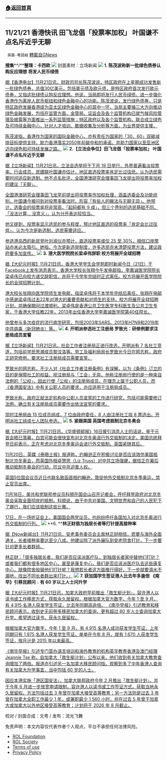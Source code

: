 ###  [:house:返回首頁](https://github.com/ourhimalayas/txt)
---


## 11/21/21 香港快讯 田飞龙倡「投票率加权」 叶国谦不点名斥近乎无聊
` 英喜-粵語組` [轉載自GNews](https://gnews.org/zh-hans/1683241/)

**搜集****/****整理：卡西欧**
![](https://assets.gnews.org/wp-content/uploads/2021/11/1121fenmian.jpg)
封面素材：立场新闻
![](https://assets.gnews.org/wp-content/uploads/2021/11/Screen-Shot-2021-11-21-at-9.34.58-AM.png)
**1. 陈茂波称新一批绿色债券认购反应理想** **将发人民币绿债**

[据【香港电台】11月21日讯，财政司司长陈茂波说，特区政府在上星期成功发售新一批绿色债券，总值30亿美元，包括美元债及欧元债，是特区政府首次发行欧元债券，又指这批绿债认购反应理想。他说，当局即将发行人民币绿债，进一步强化香港作为离岸人民币枢纽和绿色金融中心的功能。陈茂波说，发行绿色债券，只是特区政府发展香港成为亚太区绿色金融中心的其中一环，当局主要循三大方向推动绿色金融发展，包括在监管方面，金管局、证监会及各个监管机构已就气候风险管理及披露等方面推出一系列监管措施；特区政府以及各个监管机构，联合成立绿色及可持续金融中心，针对人才培训、数据收集及分析等方面，为业界提供支援。](https://news.rthk.hk/rthk/ch/component/k2/1620789-20211121.htm)

[陈茂波指，香港作为国家的国际金融中心，亦有责任为国家的「30、60」双碳减排目标提供支持，助力香港落实2050年前碳中和的承诺、并助力国家以至亚洲区迈向绿色和可持续发展之路。](https://news.rthk.hk/rthk/ch/component/k2/1620789-20211121.htm)
![](https://assets.gnews.org/wp-content/uploads/2021/11/Screen-Shot-2021-11-21-at-9.35.11-AM.png)
**2.【立法会争位】田飞龙倡「投票率加权」 叶国谦不点名斥近乎无聊**

[据【立场新闻】11月21日讯，立法会选举将于下月 19 日举行，外界普遍看淡投票率。行会成员、民建联叶国谦亦估计，地区直选投票率肯定比过往低，认为选民需要时间适应新选制。他不点名批评，全国港澳研究会理事田飞龙提出将投票率加权的建议「无聊」。](https://www.thestandnews.com/politics/立法會爭位田飛龍倡投票率加權-葉國謙不點名斥近乎無聊)

[全国港澳研究会理事田飞龙早前提出将投票率作加权处理，涵盖选委会及功能组别。叶国谦今被问到对投票率看法时，形容「有些人的睇法与无聊无异」。他预计，选委会的投票率将非常高，「起码都有 9 成」，但三个界别的选民基础不同，「没法计算… 没意义」，认为分开表达较恰当。](https://www.thestandnews.com/politics/立法會爭位田飛龍倡投票率加權-葉國謙不點名斥近乎無聊)

[他又提到，投票率显示选民的参与程度，预计地区直选的投票率「肯定会比过往低」，认为今次是新选制，选民需要适应。](https://www.thestandnews.com/politics/立法會爭位田飛龍倡投票率加權-葉國謙不點名斥近乎無聊)

[参选港岛西的新民党叶刘淑仪亦预计，直选投票率或仅 25 至 30%，相信口岸票站亦未必太吸引。她指，今次是新选举制度，许多选民亦未清楚投票方法，建议政府要多加宣传。](https://www.thestandnews.com/politics/立法會爭位田飛龍倡投票率加權-葉國謙不點名斥近乎無聊)
![](https://assets.gnews.org/wp-content/uploads/2021/11/Screen-Shot-2021-11-21-at-9.35.21-AM.png)
**3. 港大医学院院长梁卓伟辞职 校方将展开全球招聘**

[据【大纪元时报】11月21日讯，香港大学学生会学苑即时新闻今日（21日）于Facebook上发布消息表示，香港大学校长张翔今午发电邮指，李嘉诚医学院院长梁卓伟已向校方递交辞职信，并将于今学年完结时正式离任。校方将展开医学院院长的全球招聘计划。](https://hk.epochtimes.com/news/2021-11-21/64710813)

[港大校长张翔向医学院师生发电邮，指梁卓伟将于本学年完结后离任，张翔在电邮中感谢梁卓伟过去22年对港大的重要贡献和对师生的支持，校方将展开全球招聘计划，并确保期间过渡顺利。梁卓伟是香港公共卫生医学专科医生及公共卫生专家，于香港大学任教22年，2013年出任香港大学李嘉诚医学院第40任院长。](https://hk.epochtimes.com/news/2021-11-21/64710813)

[他曾参与多次疫症的流行病学研究，包括2003年SARS、2013年H7N9和2019年中共病毒（新冠肺炎）等。](https://hk.epochtimes.com/news/2021-11-21/64710813)
![](https://assets.gnews.org/wp-content/uploads/2021/11/Screen-Shot-2021-11-21-at-9.35.33-AM.png)
**4. 开明派参选社工注册局 罗致光：研修例要求注册局成员宣誓**

[据【立场新闻】11月21日讯，社会工作者注册局正进行改选，开明派有 7 名社工竞逐，包括前学民思潮成员黎汶洛等。劳工及福利局局长罗致光今日在网志称，政府正研究修例，要求社工注册局成员需要宣誓。](https://www.thestandnews.com/politics/開明派參選社工註冊局-羅致光研修例要求註冊局成員宣誓)

[罗致光的网志称，不少人对《社会工作者注册条例》有误解，以为《条例》订立的目的是保障社工的权益，视注册局与「工会」无异。他称注册局行使的是一种来自法例的「公权」，因此行使「公权」的注册局成员，在理念上属于公职人员，而《香港国安法》中有关公职人员的要求，亦应适用于注册局成员。](https://www.thestandnews.com/politics/開明派參選社工註冊局-羅致光研修例要求註冊局成員宣誓)

[罗致光称，政府正就法定机构中公职人员宣誓的工作进行研究，包括可能需要修订法例，确立有关注册局成员需要作出依法宣誓的要求。](https://www.thestandnews.com/politics/開明派參選社工註冊局-羅致光研修例要求註冊局成員宣誓)

[现时注册局由 15 位成员组成，7 位由政府委任，8 人由注册社工投 8 票选出。开明派社工组成七人团队参选。](https://www.thestandnews.com/politics/開明派參選社工註冊局-羅致光研修例要求註冊局成員宣誓)
![](https://assets.gnews.org/wp-content/uploads/2021/11/Screen-Shot-2021-11-21-at-9.35.48-AM.png)
**5. 紧跟美国 英国考虑抵制北京冬奥会**

[据【大纪元时报】11月21日讯，《华盛顿邮报》16日援引消息人士的话说，鉴于元首会晤已落幕，白宫可能会很快宣布对北京冬奥进行外交抵制的决定。美国总统拜登日前表示，正在考虑对北京冬季奥运会进行外交抵制。英国紧随其后。](https://hk.epochtimes.com/news/2021-11-21/40227316)

[11月20日，英媒《泰晤士报》报道称，约翰逊正在积极讨论是否应该效仿美国抵制北京冬奥会，而英国外相卓慧思（Liz Truss）对中共立场强硬，据信正在幕后推动抵制冬奥会的行动，抗议中共迫害人权。](https://hk.epochtimes.com/news/2021-11-21/40227316)

[英国5位国会议员近日也联名致函首相约翰逊，敦促他外交抵制北京冬季奥运，禁止官员出席。](https://hk.epochtimes.com/news/2021-11-21/40227316)

[11月18日，美共和党联邦参议员科顿在国会山召开记者会，呼吁拜登政府对北京冬奥会采取全面彻底的抵制。科顿说，由于中共对美国、文明世界和自己的人民犯下了罪行，我们应该抵制这些比赛。](https://hk.epochtimes.com/news/2021-11-21/40227316)

[17日，在一场听证会上，美国国会两党议员，也纷纷呼吁各国加入对北京冬奥进行外交抵制的行列。](https://hk.epochtimes.com/news/2021-11-21/40227316)
![](https://assets.gnews.org/wp-content/uploads/2021/11/Screen-Shot-2021-11-21-at-9.35.59-AM.png)
**6. ****林正财倡为独居长者等打针提高接种率**

[据【Now新闻台】11月21日讯，安老事务委员会主席林正财相信，若要与海外全面通关，长者接种率要达至少八成。他建议除了派外展队到安老院舍打针，下一步要针对更多长者群组。](https://news.now.com/home/local/player?newsId=457404)

[林正财：「很多独居长者，我们是否应该派医疗队，到独居长者家中替他们打针？或者我们都有很多地区中心，甚至是康复中心，我们是否应该派医疗队去这些康复中心，就像院舍般替他们打针呢？我想若长者这方面推行得好，下一步就要滴水不漏地，找出不同长者群出来打针。」](https://news.now.com/home/local/player?newsId=457404)
![](https://assets.gnews.org/wp-content/uploads/2021/11/Screen-Shot-2021-11-21-at-9.36.10-AM.png)
**7. 获加国学生签证港人比去年多逾倍 《南早》引移民顾问﹕有 60 岁以上人士问升学**

[据【大纪元时报】11月21日讯，加拿大政府早前推出「救生艇计划」，容许港人以读书或工作移民方式，获取永久居留权。根据加拿大官方数字，今年 1 至 9 月，有 4,915 名港人获发学生签证，比去年同期高逾倍。 《南华早报》引述教育和移民顾问表示，收到史无前例多移民加拿大的查询，更有超过 60 岁人士查询加拿大升学，希望透过读书，获永久居留权。](https://hk.epochtimes.com/news/2021-11-21/24582706)

[根据加拿大官方数字，今年 1 至 9 月，有 4,915 名港人成功获发学生签证，上年同期只有 1,975 名港人获发学生签证。单单在今年 8 月，就有 1,670 人获发学生签证，按月计是 2015 年以来最高。](https://hk.epochtimes.com/news/2021-11-21/24582706)

[《南华早报》引述专门营办语言培训和海外教育的机构英孚教育香港及澳门经理 Jeannie Tse 称，自加拿大「救生艇计划」公布以来，他们收到有关加拿大教育查询增加了两倍。报道亦引述另一名加拿大移民顾问指，观察到多了中年香港人查询有关加拿大升学事宜，当中包括 60 岁的人士。](https://hk.epochtimes.com/news/2021-11-21/24582706)

[因应本港实施「港区国安法」，加拿大联邦政府今年 2 月推出「救生艇计划」，并于今年 6 月进一步放宽申请限制，容许港人以读书或工作签证方式，获取当地永久居留权。方法包括过去 3 年曾在加拿大接受高等教育；另一方法则是过去 3 年曾在加拿大全职工作最少 1 年，或兼职最少 1,560 小时，并在过去 5 年曾于加拿大或加拿大以外地区接受高等教育；计划将于 2026 年 8 月截止。](https://hk.epochtimes.com/news/2021-11-21/24582706)

校对 / 封面合成：文粤 / 发布：流光飞舞

 

免责声明：本文内容仅代表作者个人观点，平台不承担任何法律风险。

- [ROL Foundation](https://rolfoundation.org/)
- [ROL Society](https://rolsociety.org/)
- [Terms of use](https://gnews.org/terms-of-use-3/)
- [Privacy Policy](https://gnews.org/privacy-policy/)
